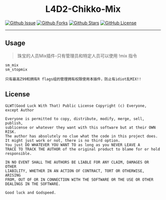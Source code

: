 
<div align="center">

# L4D2-Chikko-Mix

</div>

[![Github Issue](https://img.shields.io/github/issues/Sy1vian/L4D2-Chikko-Tank-swap)](https://github.com/Sy1vian/L4D2-Chikko-Tank-swap/issues)
[![Github Forks](https://img.shields.io/github/forks/Sy1vian/L4D2-Chikko-Tank-swap)](https://github.com/Sy1vian/L4D2-Chikko-Tank-swap/fork)
[![Github Stars](https://img.shields.io/github/stars/Sy1vian/L4D2-Chikko-Tank-swap)](https://github.com/Sy1vian/L4D2-Chikko-Tank-swap)
[![GitHub License](https://img.shields.io/github/license/Sy1vian/L4D2-Chikko-Tank-swap)](https://github.com/Sy1vian/L4D2-Chikko-Tank-swap/blob/master/LICENSE)

---

## Usage
> 珠宝的人员Mix插件-只有管理员和特定人员可以使用 !mix 指令

```linux bash
sm_mix
sm_stopmix
```
``` 提示
只有最高Z99和拥有R flags组的管理拥有权限使用本插件，防止有idiot乱MIX!!
```
## License
```text
GLWT(Good Luck With That) Public License Copyright (c) Everyone, except Author

Everyone is permitted to copy, distribute, modify, merge, sell, publish,
sublicense or whatever they want with this software but at their OWN RISK.
The author has absolutely no clue what the code in this project does.
It might just work or not, there is no third option.
You just DO WHATEVER YOU WANT TO as long as you NEVER LEAVE A
TRACE TO TRACK THE AUTHOR of the original product to blame for or hold
responsible.

IN NO EVENT SHALL THE AUTHORS BE LIABLE FOR ANY CLAIM, DAMAGES OR OTHER
LIABILITY, WHETHER IN AN ACTION OF CONTRACT, TORT OR OTHERWISE, ARISING
FROM, OUT OF OR IN CONNECTION WITH THE SOFTWARE OR THE USE OR OTHER
DEALINGS IN THE SOFTWARE.

Good luck and Godspeed.
```
